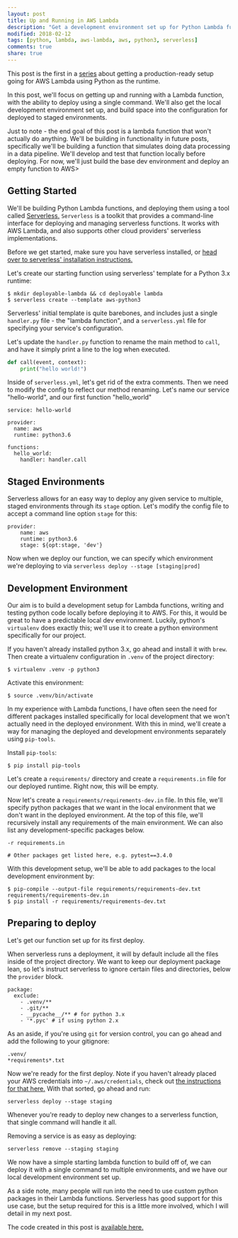 ```yaml
---
layout: post
title: Up and Running in AWS Lambda
description: "Get a development environment set up for Python Lambda functions, with one-line deploys and staged environments."
modified: 2018-02-12
tags: [python, lambda, aws-lambda, aws, python3, serverless]
comments: true
share: true
---
```


This post is the first in a [series](/production-ready-aws-lambda) about getting a production-ready setup going for AWS Lambda using Python as the runtime.

In this post, we'll focus on getting up and running with a Lambda function, with the ability to deploy using a single command. We'll also get the local development environment set up, and build space into the configuration for deployed to staged environments.

Just to note - the end goal of this post is a lambda function that won't actually do anything. We'll be building in functionality in future posts, specifically we'll be building a function that simulates doing data processing in a data pipeline. We'll develop and test that function locally before deploying. For now, we'll just build the base dev environment and deploy an empty function to AWS>

## Getting Started

We'll be building Python Lambda functions, and deploying them using a tool called [Serverless.](https://serverless.com/) `Serverless` is a toolkit that provides a command-line interface for deploying and managing serverless functions. It works with AWS Lambda, and also supports other cloud providers' serverless implementations.

Before we get started, make sure you have serverless installed, or [head over to serverless' installation instructions.](https://serverless.com/framework/docs/getting-started/)

Let's create our starting function using serverless' template for a Python 3.x runtime:

```
$ mkdir deployable-lambda && cd deployable lambda
$ serverless create --template aws-python3
```

Serverless' initial template is quite barebones, and includes just a single `handler.py` file - the "lambda function", and a `serverless.yml` file for specifying your service's configuration.

Let's update the `handler.py` function to rename the main method to `call`, and have it simply print a line to the log when executed.

```py
def call(event, context):
    print("hello world!")
```

Inside of `serverless.yml`, let's get rid of the extra comments. Then we need to modify the config to reflect our method renaming. Let's name our service "hello-world", and our first function "hello_world"

```
service: hello-world

provider:
  name: aws
  runtime: python3.6

functions:
  hello_world:
    handler: handler.call
```

## Staged Environments

Serverless allows for an easy way to deploy any given service to multiple, staged environments through its `stage` option. Let's modify the config file to accept a command line option `stage` for this:

```
provider:
    name: aws
    runtime: python3.6
    stage: ${opt:stage, 'dev'}
```

Now when we deploy our function, we can specify which environment we're deploying to via `serverless deploy --stage [staging|prod]`

## Development Environment

Our aim is to build a development setup for Lambda functions, writing and testing python code locally before deploying it to AWS. For this, it would be great to have a predictable local dev environment. Luckily, python's `virtualenv` does exactly this; we'll use it to create a python environment specifically for our project.

If you haven't already installed python 3.x, go ahead and install it with `brew`. Then create a virtualenv configuration in `.venv` of the project directory:

```
$ virtualenv .venv -p python3
```

Activate this environment:

```
$ source .venv/bin/activate
```

In my experience with Lambda functions, I have often seen the need for different packages installed specifically for local development that we won't actually need in the deployed environment. With this in mind, we'll create a way for managing the deployed and development environments separately using `pip-tools`.

Install `pip-tools`:

```
$ pip install pip-tools
```

Let's create a `requirements/` directory and create a `requirements.in` file for our deployed runtime. Right now, this will be empty.

Now let's create a `requirements/requirements-dev.in` file. In this file, we'll specify python packages that we want in the local environment that we don't want in the deployed environment. At the top of this file, we'll recursively install any requirements of the main environment. We can also list any development-specific packages below.

```
-r requirements.in

# Other packages get listed here, e.g. pytest==3.4.0
```

With this development setup, we'll be able to add packages to the local development environment by:

```
$ pip-compile --output-file requirements/requirements-dev.txt requirements/requirements-dev.in
$ pip install -r requirements/requirements-dev.txt
```

## Preparing to deploy

Let's get our function set up for its first deploy. 

When serverless runs a deployment, it will by default include all the files inside of the project directory. We want to keep our deployment package lean, so let's instruct serverless to ignore certain files and directories, below the `provider` block.

```
package:
  exclude:
    - .venv/**
    - .git/**
    - __pycache__/** # for python 3.x
    - '*.pyc' # if using python 2.x

```

As an aside, if you're using `git` for version control, you can go ahead and add the following to your gitignore:

```
.venv/
*requirements*.txt
```

Now we're ready for the first deploy. Note if you haven't already placed your AWS credentials into `~/.aws/credentials`, check out [the instructions for that here.](https://docs.aws.amazon.com/cli/latest/userguide/cli-config-files.html) With that sorted, go ahead and run:

```
serverless deploy --stage staging
```

Whenever you're ready to deploy new changes to a serverless function, that single command will handle it all.

Removing a service is as easy as deploying:

```
serverless remove --staging staging
```

We now have a simple starting lambda function to build off of, we can deploy it with a single command to multiple environments, and we have our local development environment set up.

As a side note, many people will run into the need to use custom python packages in their Lambda functions. Serverless has good support for this use case, but the setup required for this is a little more involved, which I will detail in my next post.

The code created in this post is [available here.](https://github.com/joshuaballoch/deploying-lambda)
